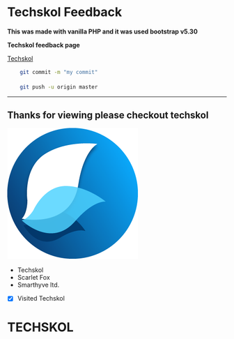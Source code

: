 # Techskol Feedback

__This was made with vanilla PHP and it was used bootstrap v5.30__

**Techskol feedback page**

[Techskol]("http://www.techskol.com "Techskol")

```bash
    git commit -m "my commit"
    
    git push -u origin master
```

___
## Thanks for viewing please checkout techskol

[![Techskol logo](./jlogoonly.png)]("http://www.techskol.com "Techskol")

* Techskol
* Scarlet Fox 
* Smarthyve ltd.

* [x] Visited Techskol

# TECHSKOL